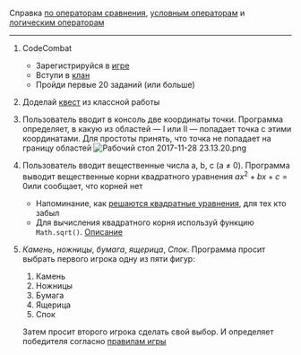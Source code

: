 Справка [по операторам сравнения](https://learn.javascript.ru/comparison), [условным операторам](https://learn.javascript.ru/ifelse) и [логическим операторам](https://learn.javascript.ru/logical-ops)

------

1. CodeCombat

   - Зарегистрируйся в [игре](https://codecombat.com/)
   - Вступи в [клан](https://codecombat.com/clans/5a1a9748f92b080020eb78c6)
   - Пройди первые 20 заданий (или больше)

2. Доделай [квест](https://github.com/NTIWinners/Shared/tree/master/06.%20conditions#Текстовый-квест) из классной работы

3. Пользователь вводит в консоль две координаты точки. Программа определяет, в какую из областей — I или II — попадает точка с этими координатами. Для простоты принять, что точка не попадает на границу областей
   ![Рабочий стол 2017-11-28 23.13.20.png](https://api.monosnap.com/rpc/file/download?id=VKKTrUS30Bf5X2Nuf3ttXZbVCbWxIV)

4. Пользователь вводит вещественные числа a, b, c (a ≠ 0). Программа выводит вещественные корни квадратного уравнения $ax^2 + bx + c = 0​$ или сообщает, что корней нет

   - Напоминание, как [решаются квадратные уравнения](https://www.berdov.com/docs/equation/quadratic_equations/), для тех кто забыл
   - Для вычисления квадратного корня используй функцию `Math.sqrt()`. [Описание](https://developer.mozilla.org/ru/docs/Web/JavaScript/Reference/Global_Objects/Math/sqrt)

5. *Камень*, *ножницы*, *бумага*, *ящерица*, *Спок*. Программа просит выбрать первого игрока одну из пяти фигур:

   1. Камень
   2. Ножницы
   3. Бумага
   4. Ящерица
   5. Спок

   Затем просит второго игрока сделать свой выбор. И определяет победителя согласно [правилам игры](https://www.wikiwand.com/ru/Камень,_ножницы,_бумага#/%D0%91%D0%BE%D0%BB%D1%8C%D1%88%D0%B5_%D1%84%D0%B8%D0%B3%D1%83%D1%80)
